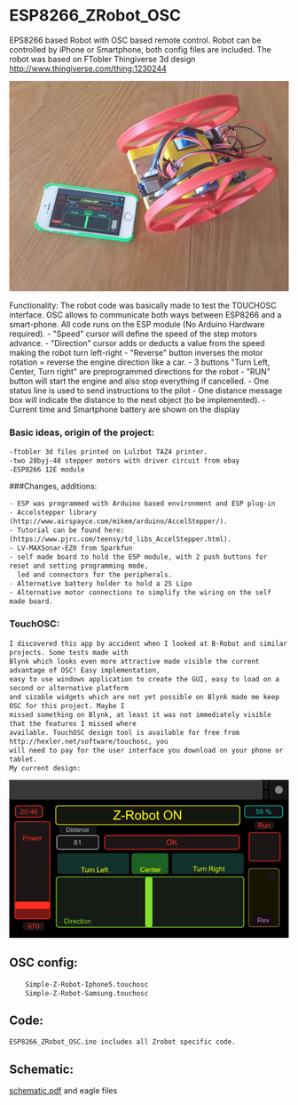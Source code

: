 # ESP8266_ZRobot_OSC

EPS8266 based Robot with OSC based remote control. Robot can be controlled by iPhone or Smartphone, both config files are included.
The robot was based on FTobler Thingiverse 3d design http://www.thingiverse.com/thing:1230244

![Alt tag](pics/zrobot.jpg)

Functionality: The robot code was basically made to test the TOUCHOSC interface. OSC allows to communicate both 
			   ways between ESP8266 and a smart-phone. All code runs on the ESP module (No Arduino Hardware required).
	- "Speed" cursor will define the speed of the step motors advance.
	- "Direction" cursor adds or deducts a value from the speed making the robot turn left-right
	- "Reverse" button inverses the motor rotation = reverse the engine direction like a car.
	- 3 buttons "Turn Left, Center, Turn right" are preprogrammed directions for the robot
	- "RUN" button will start the engine and also stop everything if cancelled.
	- One status line is used to send instructions to the pilot
	- One distance message box will indicate the distance to the next object (to be implemented).
	- Current time and Smartphone battery are shown on the display

### Basic ideas, origin of the project:

	-ftobler 3d files printed on Lulzbot TAZ4 printer.
	-two 28byj-48 stepper motors with driver circuit from ebay
	-ESP8266 12E module
	
###Changes, additions:

	- ESP was programmed with Arduino based environment and ESP plug-in
	- Accelstepper library (http://www.airspayce.com/mikem/arduino/AccelStepper/).
	- Tutorial can be found here: (https://www.pjrc.com/teensy/td_libs_AccelStepper.html).
	- LV-MAXSonar-EZ0 from Sparkfun
	- self made board to hold the ESP module, with 2 push buttons for reset and setting programming mode, 
	  led and connectors for the peripherals.
	- Alternative battery holder to hold a 2S Lipo
	- Alternative motor connections to simplify the wiring on the self made board.

### TouchOSC:

	I discovered this app by accident when I looked at B-Robot and similar projects. Some tests made with 
	Blynk which looks even more attractive made visible the current advantage of OSC! Easy implementation,
	easy to use windows application to create the GUI, easy to load on a second or alternative platform 
	and sizable widgets which are not yet possible on Blynk made me keep OSC for this project. Maybe I 
	missed something on Blynk, at least it was not immediately visible that the features I missed where 
	available. TouchOSC design tool is available for free from http://hexler.net/software/touchosc, you 
	will need to pay for the user interface you download on your phone or tablet. 
	My current design:
![Alt tag](pics/osc_display.png)


OSC config: 
----------
		Simple-Z-Robot-Iphone5.touchosc
		Simple-Z-Robot-Samsung.touchosc
	
Code:
----
	ESP8266_ZRobot_OSC.ino includes all Zrobot specific code.

Schematic:
---------
[schematic.pdf](schematic.pdf) and eagle files
			
